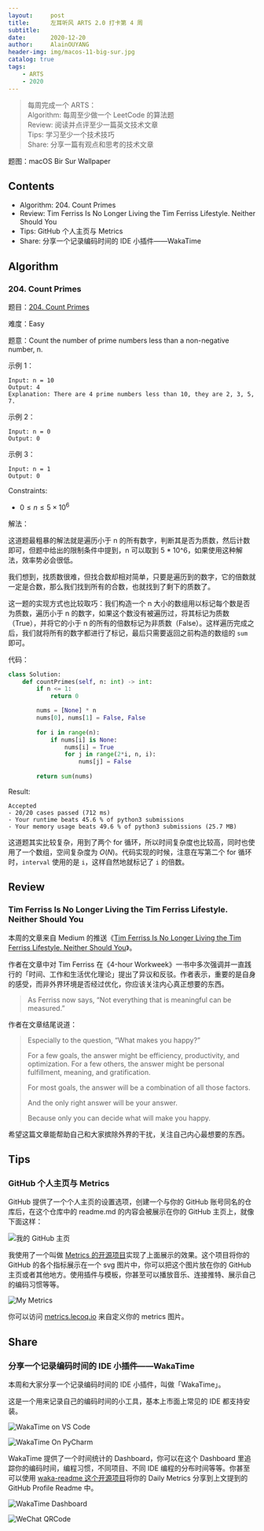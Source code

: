 ```yaml
---
layout:     post
title:      左耳听风 ARTS 2.0 打卡第 4 周
subtitle:   
date:       2020-12-20
author:     AlainOUYANG
header-img: img/macos-11-big-sur.jpg
catalog: true
tags:
    - ARTS
    - 2020
---
```


<!-- # ARTS 2.0 第 4 周 -->

> 每周完成一个 ARTS：  
> Algorithm: 每周至少做一个 LeetCode 的算法题  
> Review: 阅读并点评至少一篇英文技术文章  
> Tips: 学习至少一个技术技巧  
> Share: 分享一篇有观点和思考的技术文章

题图：macOS Bir Sur Wallpaper

## Contents

- Algorithm: 204. Count Primes
- Review: Tim Ferriss Is No Longer Living the Tim Ferriss Lifestyle. Neither Should You
- Tips: GitHub 个人主页与 Metrics
- Share: 分享一个记录编码时间的 IDE 小插件——WakaTime

## Algorithm

### 204. Count Primes

题目：[204. Count Primes](https://leetcode.com/problems/count-primes/)

难度：Easy

题意：Count the number of prime numbers less than a non-negative number, n.

示例 1：

```script
Input: n = 10
Output: 4
Explanation: There are 4 prime numbers less than 10, they are 2, 3, 5, 7.
```

示例 2：

```script
Input: n = 0
Output: 0
```

示例 3：

```script
Input: n = 1
Output: 0
```

Constraints:

- $0 \leq n \leq 5 \times 10^6$

解法：

这道题最粗暴的解法就是遍历小于 n 的所有数字，判断其是否为质数，然后计数即可，但题中给出的限制条件中提到，n 可以取到 5 * 10^6，如果使用这种解法，效率势必会很低。

我们想到，找质数很难，但找合数却相对简单，只要是遍历到的数字，它的倍数就一定是合数，那么我们找到所有的合数，也就找到了剩下的质数了。

这一题的实现方式也比较取巧：我们构造一个 n 大小的数组用以标记每个数是否为质数，遍历小于 n 的数字，如果这个数没有被遍历过，将其标记为质数（True），并将它的小于 n 的所有的倍数标记为非质数（False）。这样遍历完成之后，我们就将所有的数字都进行了标记，最后只需要返回之前构造的数组的 `sum` 即可。

代码：

```python
class Solution:
    def countPrimes(self, n: int) -> int:
        if n <= 1:
            return 0

        nums = [None] * n
        nums[0], nums[1] = False, False
        
        for i in range(n):
            if nums[i] is None:
                nums[i] = True
                for j in range(2*i, n, i):
                    nums[j] = False
        
        return sum(nums)
```

Result:

```script
Accepted
- 20/20 cases passed (712 ms)
- Your runtime beats 45.6 % of python3 submissions
- Your memory usage beats 49.6 % of python3 submissions (25.7 MB)
```

这道题其实比较复杂，用到了两个 for 循环，所以时间复杂度也比较高，同时也使用了一个数组，空间复杂度为 $O(N)$。代码实现的时候，注意在写第二个 for 循环时，`interval` 使用的是 `i`，这样自然地就标记了 `i` 的倍数。

## Review

### Tim Ferriss Is No Longer Living the Tim Ferriss Lifestyle. Neither Should You

本周的文章来自 Medium 的推送《[Tim Ferriss Is No Longer Living the Tim Ferriss Lifestyle. Neither Should You](https://medium.com/inc./tim-ferriss-is-no-longer-living-the-tim-ferriss-lifestyle-neither-should-you-3e015eb5ab98)》。

作者在文章中对 Tim Ferriss 在《4-hour Workweek》一书中多次强调并一直践行的「时间、工作和生活优化理论」提出了异议和反驳。作者表示，重要的是自身的感受，而非外界环境是否经过优化，你应该关注内心真正想要的东西。

> As Ferriss now says, “Not everything that is meaningful can be measured.”

作者在文章结尾说道：

> Especially to the question, “What makes you happy?”
>
> For a few goals, the answer might be efficiency, productivity, and optimization. For a few others, the answer might be personal fulfillment, meaning, and gratification.
>
> For most goals, the answer will be a combination of all those factors.
>
> And the only right answer will be your answer.
>
> Because only you can decide what will make you happy.

希望这篇文章能帮助自己和大家摈除外界的干扰，关注自己内心最想要的东西。

## Tips

### GitHub 个人主页与 Metrics

GitHub 提供了一个个人主页的设置选项，创建一个与你的 GitHub 账号同名的仓库后，在这个仓库中的 readme.md 的内容会被展示在你的 GitHub 主页上，就像下面这样：

![我的 GitHub 主页](https://tva1.sinaimg.cn/large/0081Kckwgy1gluxpel2tlj31c00u0khc.jpg)

我使用了一个叫做 [Metrics 的开源项目](https://github.com/lowlighter/metrics)实现了上面展示的效果。这个项目将你的 GitHub 的各个指标展示在一个 svg 图片中，你可以把这个图片放在你的 GitHub 主页或者其他地方。使用插件与模板，你甚至可以播放音乐、连接推特、展示自己的编码习惯等等。

![My Metrics](https://camo.githubusercontent.com/930415d56da90864015027225439371eb75a18564516413d59b4fdeeccbe44ff/68747470733a2f2f6d6574726963732e6c65636f712e696f2f416c61696e4f5559414e473f6c616e6775616765733d31267061676573706565643d31267061676573706565642e64657461696c65643d74727565)

你可以访问 [metrics.lecoq.io](https://metrics.lecoq.io/) 来自定义你的 metrics 图片。

## Share

### 分享一个记录编码时间的 IDE 小插件——WakaTime

本周和大家分享一个记录编码时间的 IDE 小插件，叫做「WakaTime」。

这是一个用来记录自己的编码时间的小工具，基本上市面上常见的 IDE 都支持安装。

![WakaTime on VS Code](https://tva1.sinaimg.cn/large/0081Kckwgy1glv5ok46ukj31280u0b1y.jpg)

![WakaTime On PyCharm](https://tva1.sinaimg.cn/large/0081Kckwgy1glv5rmsqphj31330u04ge.jpg)

WakaTime 提供了一个时间统计的 Dashboard，你可以在这个 Dashboard 里追踪你的编码时间，编程习惯，不同项目、不同 IDE 编程的分布时间等等。你甚至可以使用 [waka-readme 这个开源项目](https://github.com/athul/waka-readme)将你的 Daily Metrics 分享到上文提到的 GitHub Profile Readme 中。

![WakaTime Dashboard](https://tva1.sinaimg.cn/large/0081Kckwgy1glv6b6nw5fj30u016ztvw.jpg)

![WeChat QRCode](https://tva1.sinaimg.cn/large/00831rSTgy1gccz6motdhj31o10hcdit.jpg)

<script type="text/x-mathjax-config">MathJax.Hub.Config({tex2jax: {inlineMath:[['$','$']]}});</script>
<script type="text/javascript" src="https://cdnjs.cloudflare.com/ajax/libs/mathjax/2.7.1/MathJax.js?config=TeX-AMS-MML_HTMLorMML"></script>
